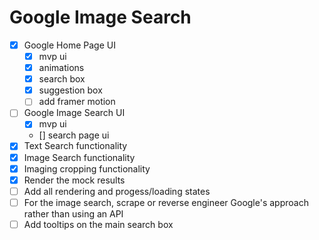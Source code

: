 # Google Image Search

- [x] Google Home Page UI
    - [x] mvp ui
    - [x] animations
    - [x] search box
    - [x] suggestion box
    - [ ] add framer motion
- [ ] Google Image Search UI
    - [x] mvp ui
    - [] search page ui
- [x] Text Search functionality
- [x] Image Search functionality
- [x] Imaging cropping functionality
- [x] Render the mock results
- [ ] Add all rendering and progess/loading states
- [ ] For the image search, scrape or reverse engineer Google's approach rather than using an API
- [ ] Add tooltips on the main search box
